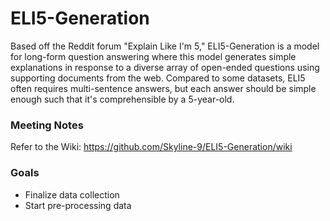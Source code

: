 # ELI5-Generation

Based off the Reddit forum "Explain Like I'm 5," ELI5-Generation is a model for long-form question answering where this model generates simple explanations in response to a diverse array of open-ended questions using supporting documents from the web. Compared to some datasets, ELI5 often requires multi-sentence answers, but each answer should be simple enough such that it's comprehensible by a 5-year-old.

### Meeting Notes
Refer to the Wiki: https://github.com/Skyline-9/ELI5-Generation/wiki

### Goals
- Finalize data collection
- Start pre-processing data
